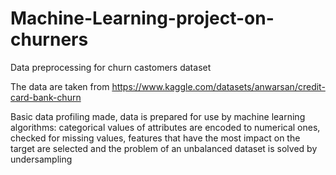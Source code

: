 # Machine-Learning-project-on-churners

Data preprocessing for churn castomers dataset

The data are taken from https://www.kaggle.com/datasets/anwarsan/credit-card-bank-churn

Basic data profiling made, data is prepared for use by machine learning algorithms: categorical values of attributes are encoded to numerical ones, checked for missing values, features that have the most impact on the target are selected and the problem of an unbalanced dataset is solved by undersampling
